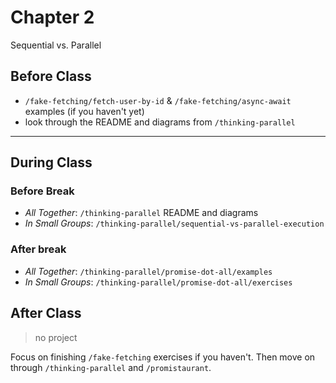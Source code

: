 # Chapter 2

Sequential vs. Parallel

## Before Class

- `/fake-fetching/fetch-user-by-id` & `/fake-fetching/async-await` examples (if you haven't yet)
- look through the README and diagrams from `/thinking-parallel`

---

## During Class

### Before Break

- _All Together_: `/thinking-parallel` README and diagrams
- _In Small Groups_: `/thinking-parallel/sequential-vs-parallel-execution`

### After break

- _All Together_: `/thinking-parallel/promise-dot-all/examples`
- _In Small Groups_: `/thinking-parallel/promise-dot-all/exercises`

## After Class

> no project

Focus on finishing `/fake-fetching` exercises if you haven't. Then move on through `/thinking-parallel` and `/promistaurant`.

